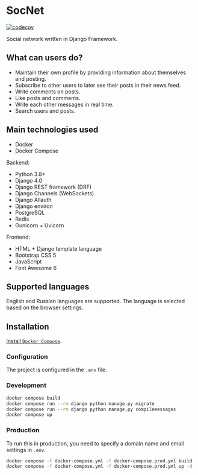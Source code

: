 # SocNet

[![codecov](https://codecov.io/gh/monosans/socnet/branch/main/graph/badge.svg)](https://codecov.io/gh/monosans/socnet)

Social network written in Django Framework.

## What can users do?

- Maintain their own profile by providing information about themselves and posting.
- Subscribe to other users to later see their posts in their news feed.
- Write comments on posts.
- Like posts and comments.
- Write each other messages in real time.
- Search users and posts.

## Main technologies used

- Docker
- Docker Compose

Backend:

- Python 3.8+
- Django 4.0
- Django REST framework (DRF)
- Django Channels (WebSockets)
- Django Allauth
- Django environ
- PostgreSQL
- Redis
- Gunicorn + Uvicorn

Frontend:

- HTML + Django template language
- Bootstrap CSS 5
- JavaScript
- Font Awesome 6

## Supported languages

English and Russian languages ​​are supported. The language is selected based on the browser settings.

## Installation

[Install `Docker Compose`](https://docs.docker.com/compose/install/).

### Configuration

The project is configured in the `.env` file.

### Development

```bash
docker compose build
docker compose run --rm django python manage.py migrate
docker compose run --rm django python manage.py compilemessages
docker compose up
```

### Production

To run this in production, you need to specify a domain name and email settings in `.env`.

```bash
docker compose -f docker-compose.yml -f docker-compose.prod.yml build
docker compose -f docker-compose.yml -f docker-compose.prod.yml up -d
```
